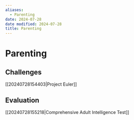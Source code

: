 ```yaml
---
aliases:
  - Parenting
date: 2024-07-28
date modified: 2024-07-28
title: Parenting
---
```


# Parenting

## Challenges

[[20240728154403|Project Euler]]

## Evaluation

[[20240728155218|Comprehensive Adult Intelligence Test]]
